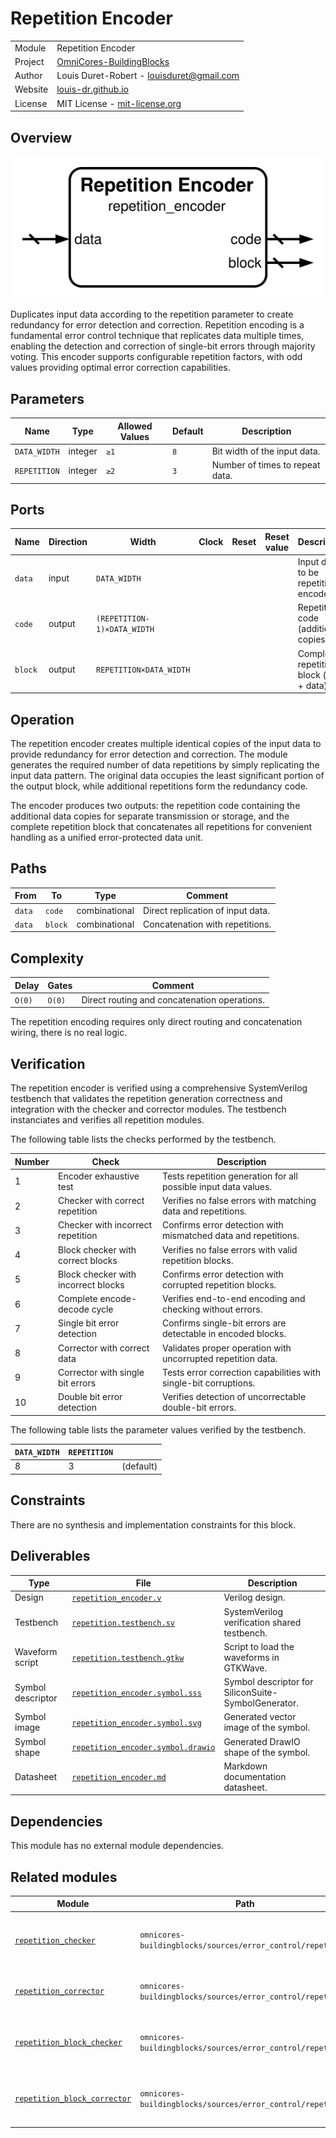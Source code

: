 # Repetition Encoder

|         |                                                                                  |
| ------- | -------------------------------------------------------------------------------- |
| Module  | Repetition Encoder                                                               |
| Project | [OmniCores-BuildingBlocks](https://github.com/Louis-DR/OmniCores-BuildingBlocks) |
| Author  | Louis Duret-Robert - [louisduret@gmail.com](mailto:louisduret@gmail.com)         |
| Website | [louis-dr.github.io](https://louis-dr.github.io)                                 |
| License | MIT License - [mit-license.org](https://mit-license.org)                         |

## Overview

![repetition_encoder](repetition_encoder.symbol.svg)

Duplicates input data according to the repetition parameter to create redundancy for error detection and correction. Repetition encoding is a fundamental error control technique that replicates data multiple times, enabling the detection and correction of single-bit errors through majority voting. This encoder supports configurable repetition factors, with odd values providing optimal error correction capabilities.

## Parameters

| Name         | Type    | Allowed Values | Default | Description                     |
| ------------ | ------- | -------------- | ------- | ------------------------------- |
| `DATA_WIDTH` | integer | `≥1`           | `8`     | Bit width of the input data.    |
| `REPETITION` | integer | `≥2`           | `3`     | Number of times to repeat data. |

## Ports

| Name    | Direction | Width                       | Clock | Reset | Reset value | Description                              |
| ------- | --------- | --------------------------- | ----- | ----- | ----------- | ---------------------------------------- |
| `data`  | input     | `DATA_WIDTH`                |       |       |             | Input data to be repetition encoded.     |
| `code`  | output    | `(REPETITION-1)×DATA_WIDTH` |       |       |             | Repetition code (additional copies).     |
| `block` | output    | `REPETITION×DATA_WIDTH`     |       |       |             | Complete repetition block (code + data). |

## Operation

The repetition encoder creates multiple identical copies of the input data to provide redundancy for error detection and correction. The module generates the required number of data repetitions by simply replicating the input data pattern. The original data occupies the least significant portion of the output block, while additional repetitions form the redundancy code.

The encoder produces two outputs: the repetition code containing the additional data copies for separate transmission or storage, and the complete repetition block that concatenates all repetitions for convenient handling as a unified error-protected data unit.

## Paths

| From   | To      | Type          | Comment                           |
| ------ | ------- | ------------- | --------------------------------- |
| `data` | `code`  | combinational | Direct replication of input data. |
| `data` | `block` | combinational | Concatenation with repetitions.   |

## Complexity

| Delay  | Gates  | Comment                                      |
| ------ | ------ | -------------------------------------------- |
| `O(0)` | `O(0)` | Direct routing and concatenation operations. |

The repetition encoding requires only direct routing and concatenation wiring, there is no real logic.

## Verification

The repetition encoder is verified using a comprehensive SystemVerilog testbench that validates the repetition generation correctness and integration with the checker and corrector modules. The testbench instanciates and verifies all repetition modules.

The following table lists the checks performed by the testbench.

| Number | Check                               | Description                                                      |
| ------ | ----------------------------------- | ---------------------------------------------------------------- |
| 1      | Encoder exhaustive test             | Tests repetition generation for all possible input data values.  |
| 2      | Checker with correct repetition     | Verifies no false errors with matching data and repetitions.     |
| 3      | Checker with incorrect repetition   | Confirms error detection with mismatched data and repetitions.   |
| 4      | Block checker with correct blocks   | Verifies no false errors with valid repetition blocks.           |
| 5      | Block checker with incorrect blocks | Confirms error detection with corrupted repetition blocks.       |
| 6      | Complete encode-decode cycle        | Verifies end-to-end encoding and checking without errors.        |
| 7      | Single bit error detection          | Confirms single-bit errors are detectable in encoded blocks.     |
| 8      | Corrector with correct data         | Validates proper operation with uncorrupted repetition data.     |
| 9      | Corrector with single bit errors    | Tests error correction capabilities with single-bit corruptions. |
| 10     | Double bit error detection          | Verifies detection of uncorrectable double-bit errors.           |

The following table lists the parameter values verified by the testbench.

| `DATA_WIDTH` | `REPETITION` |           |
| ------------ | ------------ | --------- |
| 8            | 3            | (default) |

## Constraints

There are no synthesis and implementation constraints for this block.

## Deliverables

| Type              | File                                                                   | Description                                         |
| ----------------- | ---------------------------------------------------------------------- | --------------------------------------------------- |
| Design            | [`repetition_encoder.v`](repetition_encoder.v)                         | Verilog design.                                     |
| Testbench         | [`repetition.testbench.sv`](repetition.testbench.sv)                   | SystemVerilog verification shared testbench.        |
| Waveform script   | [`repetition.testbench.gtkw`](repetition.testbench.gtkw)               | Script to load the waveforms in GTKWave.            |
| Symbol descriptor | [`repetition_encoder.symbol.sss`](repetition_encoder.symbol.sss)       | Symbol descriptor for SiliconSuite-SymbolGenerator. |
| Symbol image      | [`repetition_encoder.symbol.svg`](repetition_encoder.symbol.svg)       | Generated vector image of the symbol.               |
| Symbol shape      | [`repetition_encoder.symbol.drawio`](repetition_encoder.symbol.drawio) | Generated DrawIO shape of the symbol.               |
| Datasheet         | [`repetition_encoder.md`](repetition_encoder.md)                       | Markdown documentation datasheet.                   |

## Dependencies

This module has no external module dependencies.

## Related modules

| Module                                                        | Path                                                        | Comment                                      |
| ------------------------------------------------------------- | ----------------------------------------------------------- | -------------------------------------------- |
| [`repetition_checker`](repetition_checker.md)                 | `omnicores-buildingblocks/sources/error_control/repetition` | Repetition checker for data and code inputs. |
| [`repetition_corrector`](repetition_corrector.md)             | `omnicores-buildingblocks/sources/error_control/repetition` | Repetition corrector with error correction.  |
| [`repetition_block_checker`](repetition_block_checker.md)     | `omnicores-buildingblocks/sources/error_control/repetition` | Repetition checker for complete blocks.      |
| [`repetition_block_corrector`](repetition_block_corrector.md) | `omnicores-buildingblocks/sources/error_control/repetition` | Repetition corrector for complete blocks.    |